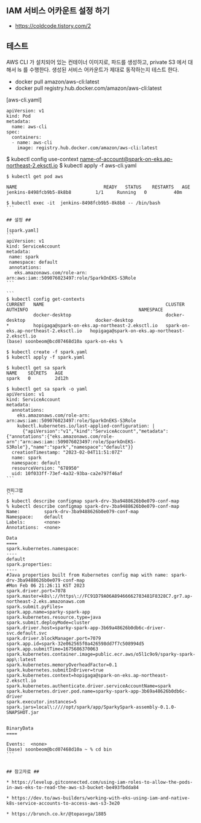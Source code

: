 ## IAM 서비스 어카운트 설정 하기 ##

* https://coldcode.tistory.com/2


## 테스트 ##

AWS CLI 가 설치되어 있는 컨테이너 이미지로, 파드를 생성하고, private S3 에서 대해서 ls 를 수행한다.
생성된 서비스 어카운트가 제대로 동작하는지 테스트 한다.

* docker pull amazon/aws-cli:latest
* docker pull registry.hub.docker.com/amazon/aws-cli:latest

[aws-cli.yaml]
```
apiVersion: v1
kind: Pod
metadata:
  name: aws-cli
spec:
  containers:
  - name: aws-cli
    image: registry.hub.docker.com/amazon/aws-cli:latest
```

$ kubectl config use-context name-of-account@spark-on-eks.ap-northeast-2.eksctl.io
$ kubectl apply -f aws-cli.yaml

````
$ kubectl get pod aws

NAME                                READY   STATUS    RESTARTS   AGE
jenkins-8498fcb9b5-8k8b8         1/1     Running   0          40m

$ kubectl exec -it  jenkins-8498fcb9b5-8k8b8 -- /bin/bash
```

## 설정 ##

[spark.yaml]
```
apiVersion: v1
kind: ServiceAccount
metadata:
 name: spark
 namespace: default
 annotations:
   eks.amazonaws.com/role-arn:  arn:aws:iam::509076023497:role/SparkOnEKS-S3Role
```

```
$ kubectl config get-contexts
CURRENT   NAME                                             CLUSTER                                 AUTHINFO                                         NAMESPACE
          docker-desktop                                   docker-desktop                          docker-desktop
*         hopigaga@spark-on-eks.ap-northeast-2.eksctl.io   spark-on-eks.ap-northeast-2.eksctl.io   hopigaga@spark-on-eks.ap-northeast-2.eksctl.io
(base) soonbeom@bcd07468d10a spark-on-eks %

$ kubectl create -f spark.yaml
$ kubectl apply -f spark.yaml

$ kubectl get sa spark
NAME    SECRETS   AGE
spark   0         2d12h

$ kubectl get sa spark -o yaml
apiVersion: v1
kind: ServiceAccount
metadata:
  annotations:
    eks.amazonaws.com/role-arn: arn:aws:iam::509076023497:role/SparkOnEKS-S3Role
    kubectl.kubernetes.io/last-applied-configuration: |
      {"apiVersion":"v1","kind":"ServiceAccount","metadata":{"annotations":{"eks.amazonaws.com/role-arn":"arn:aws:iam::509076023497:role/SparkOnEKS-S3Role"},"name":"spark","namespace":"default"}}
  creationTimestamp: "2023-02-04T11:51:07Z"
  name: spark
  namespace: default
  resourceVersion: "678950"
  uid: 10f033ff-73ef-4a32-93ba-ca2e797f46af
```

컨피그맵
```
$ kubectl describe configmap spark-drv-3ba9488626b0e079-conf-map
% kubectl describe configmap spark-drv-3ba9488626b0e079-conf-map
Name:         spark-drv-3ba9488626b0e079-conf-map
Namespace:    default
Labels:       <none>
Annotations:  <none>

Data
====
spark.kubernetes.namespace:
----
default
spark.properties:
----
#Java properties built from Kubernetes config map with name: spark-drv-3ba9488626b0e079-conf-map
#Mon Feb 06 21:26:11 KST 2023
spark.driver.port=7078
spark.master=k8s\://https\://FC91D79A06A89466662783481F8328C7.gr7.ap-northeast-2.eks.amazonaws.com
spark.submit.pyFiles=
spark.app.name=sparky-spark-app
spark.kubernetes.resource.type=java
spark.submit.deployMode=cluster
spark.driver.host=sparky-spark-app-3b69a48626b0db6c-driver-svc.default.svc
spark.driver.blockManager.port=7079
spark.app.id=spark-32e062565f0a426598dd7f7c508994d5
spark.app.submitTime=1675686370063
spark.kubernetes.container.image=public.ecr.aws/o5l1c9o9/sparky-spark-app\:latest
spark.kubernetes.memoryOverheadFactor=0.1
spark.kubernetes.submitInDriver=true
spark.kubernetes.context=hopigaga@spark-on-eks.ap-northeast-2.eksctl.io
spark.kubernetes.authenticate.driver.serviceAccountName=spark
spark.kubernetes.driver.pod.name=sparky-spark-app-3b69a48626b0db6c-driver
spark.executor.instances=5
spark.jars=local\:////opt/spark/app/SparkySpark-assembly-0.1.0-SNAPSHOT.jar


BinaryData
====

Events:  <none>
(base) soonbeom@bcd07468d10a ~ % cd bin
```


## 참고자료 ##

* https://levelup.gitconnected.com/using-iam-roles-to-allow-the-pods-in-aws-eks-to-read-the-aws-s3-bucket-be493fbdda84

* https://dev.to/aws-builders/working-with-eks-using-iam-and-native-k8s-service-accounts-to-access-aws-s3-3e20

* https://brunch.co.kr/@topasvga/1885
